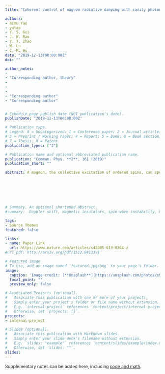 ```yaml
---
title: "Coherent control of magnon radiative damping with cavity photon states"

authors:
- Bimu Yao
- yutao
- Y. S. Gui
- J. W. Rao
- Y. T. Zhao
- W. Lu 
- C.-M. Hu
date: "2019-12-13T00:00:00Z"
doi: ""

author_notes:
-
- "Corresponding author, theory"
- 
-
-
- "Corresponding author"
- "Corresponding author"


# Schedule page publish date (NOT publication's date).
publishDate: "2019-12-13T00:00:00Z"

# Publication type.
# Legend: 0 = Uncategorized; 1 = Conference paper; 2 = Journal article;
# 3 = Preprint / Working Paper; 4 = Report; 5 = Book; 6 = Book section;
# 7 = Thesis; 8 = Patent
publication_types: ["2"]

# Publication name and optional abbreviated publication name.
publication: "Commun. Phys. **2**, 161 (2019)"
publication_short: ""

abstract: A magnon, the collective excitation of ordered spins, can spontaneously radiate a travelling photon to an open system when decaying to the ground state. However, in contrast to electric dipoles, magnetic dipoles by magnons are more isolated from the environment, limiting their radiation and coherent communication with photons. The recent progresses in strongly coupled magnon-photon system have stimulated the manipulation of magnon radiation via tailoring the photon states. Here, by loading an yttrium iron garnet sphere in a one-dimensional waveguide cavity supporting both the travelling and standing photon modes, we demonstrate a significant magnon radiative damping that is proportional to the local density of photon states (LDOS). By modulating the magnitude and/or polarization of LDOS, we can flexibly tune the photon emission and magnon radiative damping. Our findings provide a way to manipulate photon emission from magnon radiation, which could help harness angular momentum generation, transfer, and storage in magnonics.







# Summary. An optional shortened abstract.
#summary:  Doppler shift, magnetic insulators, spin-wave instability, magnon-magnon interactions.

tags:
- Source Themes
featured: false

links:
- name: Paper Link
  url: https://www.nature.com/articles/s42005-019-0264-z
#url_pdf: http://arxiv.org/pdf/1512.04133v1

# Featured image
# To use, add an image named `featured.jpg/png` to your page's folder. 
image:
  caption: 'Image credit: [**Unsplash**](https://unsplash.com/photos/s9CC2SKySJM)'
  focal_point: ""
  preview_only: false

# Associated Projects (optional).
#   Associate this publication with one or more of your projects.
#   Simply enter your project's folder or file name without extension.
#   E.g. `internal-project` references `content/project/internal-project/index.md`.
#   Otherwise, set `projects: []`.
projects:
- internal-project

# Slides (optional).
#   Associate this publication with Markdown slides.
#   Simply enter your slide deck's filename without extension.
#   E.g. `slides: "example"` references `content/slides/example/index.md`.
#   Otherwise, set `slides: ""`.
slides:
---
```


Supplementary notes can be added here, including [code and math](https://sourcethemes.com/academic/docs/writing-markdown-latex/).
